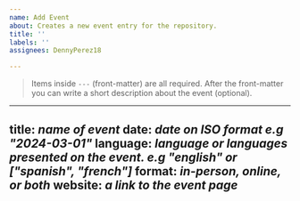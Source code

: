 ```yaml
---
name: Add Event
about: Creates a new event entry for the repository.
title: ''
labels: ''
assignees: DennyPerez18

---
```


> Items inside `---` (front-matter) are all required. After the front-matter you can write a short description about the event (optional).

---
title: _name of event_
date: _date on ISO format e.g "2024-03-01"_
language: _language or languages presented on the event. e.g "english" or ["spanish", "french"]_
format: _**in-person**, **online**, or **both**_
website: _a link to the event page_
---
